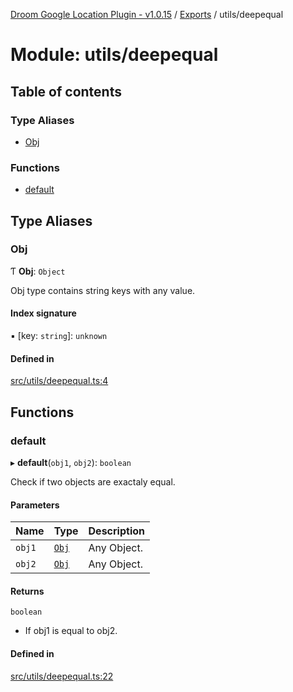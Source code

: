 [Droom Google Location Plugin - v1.0.15](../README.md) / [Exports](../modules.md) / utils/deepequal

# Module: utils/deepequal

## Table of contents

### Type Aliases

- [Obj](utils_deepequal.md#obj)

### Functions

- [default](utils_deepequal.md#default)

## Type Aliases

### Obj

Ƭ **Obj**: `Object`

Obj type contains string keys with any value.

#### Index signature

▪ [key: `string`]: `unknown`

#### Defined in

[src/utils/deepequal.ts:4](https://github.com/hitendrarao/location/blob/18ede0d/src/utils/deepequal.ts#L4)

## Functions

### default

▸ **default**(`obj1`, `obj2`): `boolean`

Check if two objects are exactaly equal.

#### Parameters

| Name | Type | Description |
| :------ | :------ | :------ |
| `obj1` | [`Obj`](utils_deepequal.md#obj) | Any Object. |
| `obj2` | [`Obj`](utils_deepequal.md#obj) | Any Object. |

#### Returns

`boolean`

- If obj1 is equal to obj2.

#### Defined in

[src/utils/deepequal.ts:22](https://github.com/hitendrarao/location/blob/18ede0d/src/utils/deepequal.ts#L22)

